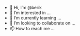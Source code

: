 - 👋 Hi, I’m @berik
- 👀 I’m interested in ...
- 🌱 I’m currently learning ...
- 💞️ I’m looking to collaborate on ...
- 📫 How to reach me ...

<!---
berik/berik is a ✨ special ✨ repository because its `README.md` (this file) appears on your GitHub profile.
You can click the Preview link to take a look at your changes.
--->

